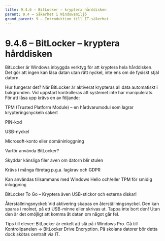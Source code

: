 ```yaml
---
title: 9.4.6 – BitLocker – kryptera hårddisken
parent: 9.4 – Säkerhet i Windowsmiljö
grand_parent: 9 – Introduktion till IT-säkerhet
---
```

# 9.4.6 – BitLocker – kryptera hårddisken

BitLocker är Windows inbyggda verktyg för att kryptera hela hårddisken. Det gör att ingen kan läsa datan utan rätt nyckel, inte ens om de fysiskt stjäl datorn.

Hur fungerar det?
När BitLocker är aktiverat krypteras all data automatiskt i bakgrunden. Vid uppstart kontrolleras att systemet inte har manipulerats. För att låsa upp krävs en av följande:

TPM (Trusted Platform Module) – en hårdvarumodul som lagrar krypteringsnyckeln säkert

PIN-kod

USB-nyckel

Microsoft-konto eller domäninloggning

Varför använda BitLocker?

Skyddar känsliga filer även om datorn blir stulen

Krävs i många företag p.g.a. lagkrav och GDPR

Kan användas tillsammans med Windows Hello och/eller TPM för smidig inloggning

BitLocker To Go – Kryptera även USB-stickor och externa diskar!

Återställningsnyckel:
Vid aktivering skapas en återställningsnyckel. Den kan sparas i molnet, på ett USB-minne eller skrivas ut. Tappa inte bort den! Utan den är det omöjligt att komma åt datan om något går fel.

Tips till elever:
 BitLocker är enkelt att slå på i Windows Pro. Gå till Kontrollpanelen → BitLocker Drive Encryption. På skolans datorer bör detta dock skötas centralt via IT.

